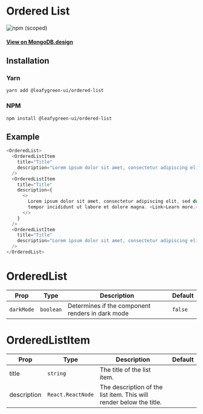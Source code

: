 # Ordered List

![npm (scoped)](https://img.shields.io/npm/v/@leafygreen-ui/ordered-list.svg)

#### [View on MongoDB.design](https://www.mongodb.design/component/ordered-list/example/)

## Installation

### Yarn

```shell
yarn add @leafygreen-ui/ordered-list
```

### NPM

```shell
npm install @leafygreen-ui/ordered-list
```

## Example

```js
<OrderedList>
  <OrderedListItem
    title="Title"
    description="Lorem ipsum dolor sit amet, consectetur adipiscing elit, sed do eiusmod tempor incididunt ut labore et dolore magna."
  />
  <OrderedListItem
    title="Title"
    description={
      <>
        Lorem ipsum dolor sit amet, consectetur adipiscing elit, sed do eiusmod
        tempor incididunt ut labore et dolore magna. <Link>Learn more.</Link>
      </>
    }
  />
  <OrderedListItem
    title="Title"
    description="Lorem ipsum dolor sit amet, consectetur adipiscing elit, sed do eiusmod tempor incididunt ut labore et dolore magna."
  />
</OrderedList>
```

# OrderedList

| Prop       | Type      | Description                                      | Default |
| ---------- | --------- | ------------------------------------------------ | ------- |
| `darkMode` | `boolean` | Determines if the component renders in dark mode | `false` |

# OrderedListItem

| Prop        | Type              | Description                                                         | Default |
| ----------- | ----------------- | ------------------------------------------------------------------- | ------- |
| title       | `string`          | The title of the list item.                                         |         |
| description | `React.ReactNode` | The description of the list item. This will render below the title. |         |
